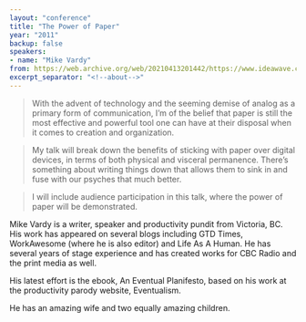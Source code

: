 ```yaml
---
layout: "conference"
title: "The Power of Paper"
year: "2011"
backup: false
speakers:
- name: "Mike Vardy"
from: https://web.archive.org/web/20210413201442/https://www.ideawave.ca/2011-conference/the-power-of-paper
excerpt_separator: "<!--about-->"
---
```


> With the advent of technology and the seeming demise of analog as a primary
form of communication, I’m of the belief that paper is still the most
effective and powerful tool one can have at their disposal when it comes to
creation and organization.

> My talk will break down the benefits of sticking with paper over digital
devices, in terms of both physical and visceral permanence. There’s something
about writing things down that allows them to sink in and fuse with our
psyches that much better.

> I will include audience participation in this talk, where the power of paper
will be demonstrated.

<!--about-->

Mike Vardy is a writer, speaker and productivity pundit from Victoria, BC.
His work has appeared on several blogs including GTD Times, WorkAwesome (where
he is also editor) and Life As A Human. He has several years of stage
experience and has created works for CBC Radio and the print media as well.

His latest effort is the ebook, An Eventual Planifesto, based on his work at
the productivity parody website, Eventualism.

He has an amazing wife and two equally amazing children.
